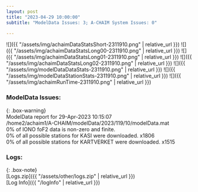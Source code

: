 ```yaml
---
layout: post
title: "2023-04-29 10:00:00"
subtitle: "ModelData Issues: 3; A-CHAIM System Issues: 0"

---
```


![]({{ "/assets/img/achaimDataStatsShort-2311910.png" | relative_url }})
![]({{ "/assets/img/achaimDataStatsLong00-2311910.png" | relative_url }})
![]({{ "/assets/img/achaimDataStatsLong01-2311910.png" | relative_url }})
![]({{ "/assets/img/achaimDataStatsLong02-2311910.png" | relative_url }})
![]({{ "/assets/img/modelDataDataStats-2311910.png" | relative_url }})
![]({{ "/assets/img/modelDataStationStats-2311910.png" | relative_url }})
![]({{ "/assets/img/achaimRunTime-2311910.png" | relative_url }})


### ModelData Issues:  
  
{: .box-warning}  
 ModelData report for 29-Apr-2023 10:15:07   
 /home2/achaim1/A-CHAIM/modelData/2023/119/10/modelData.mat   
 0% of IONO foF2 data is non-zero and finite.   
 0% of all possible stations for KASI were downloaded. x1806   
 0% of all possible stations for KARTVERKET were downloaded. x1515   
  


### Logs:  
  
{: .box-note}  
[Logs.zip]({{ "/assets/other/logs.zip" | relative_url }})  
[Log Info]({{ "/logInfo" | relative_url }})  
